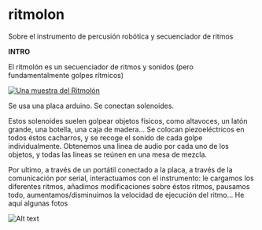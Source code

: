 # ritmolon
Sobre el instrumento de percusión robótica y secuenciador de ritmos


**INTRO**

El ritmolón es un secuenciador de ritmos y sonidos (pero fundamentalmente golpes rítmicos)


[![Una muestra del Ritmolón](https://img.youtube.com/vi/JDnHeRFszOw/0.jpg)](https://youtu.be/JDnHeRFszOw "Everything Is AWESOME")


Se usa una placa arduino.
Se conectan solenoides.

Estos solenoides suelen golpear objetos físicos, como altavoces, un latón grande, una botella, una caja de madera...
Se colocan piezoeléctricos en todos éstos cacharros, y se recoge el sonido de cada golpe individualmente. 
Obtenemos una linea de audio por cada uno de los objetos, y todas las lineas se reúnen en una mesa de mezcla. 

Por ultimo, a través de un portátil conectado a la placa, a través de la comunicación por serial, interactuamos con el instrumento: le cargamos los diferentes ritmos, añadimos modificaciones sobre éstos ritmos, pausamos todo, aumentamos/disminuimos la velocidad de ejecución del ritmo...
He aquí algunas fotos 

![Alt text](relative/path/to/img.jpg?raw=true "Title")
